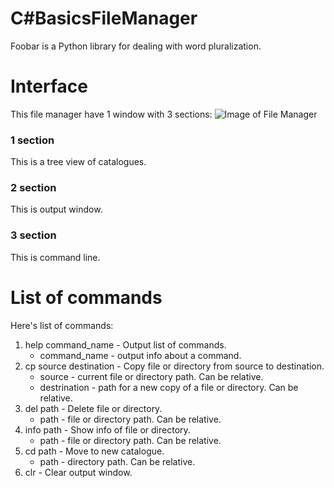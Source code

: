 
# C#BasicsFileManager

Foobar is a Python library for dealing with word pluralization.

# Interface

This file manager have 1 window with 3 sections:
![Image of File Manager](https://i.imgur.com/4jYxh2S.png)

### 1 section
This is a tree view of catalogues.
### 2 section
This is output window.
### 3 section
This is command line.

# List of commands

Here's list of commands:

1. help command_name - Output list of commands.
    - command_name - output info about a command.
2. cp source destination - Copy file or directory from source to destination.
    - source - current file or directory path. Can be relative.
    - destrination - path for a new copy of a file or directory. Can be relative.
3. del path - Delete file or directory.
    - path - file or directory path. Can be relative.
4. info path - Show info of file or directory.
    - path - file or directory path. Can be relative.
5. cd path - Move to new catalogue.
    - path - directory path. Can be relative.
6. clr - Clear output window.